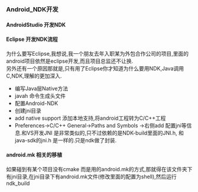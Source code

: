 ### Android_NDK开发
#### AndroidStudio 开发NDK



#### Eclipse 开发NDK流程
为什么要写Eclipse,我想说,我一个朋友去年入职某为外包合作公司的项目,里面的android项目依然是eclipse开发,而且项目总监还不让换.  
另外还有一个原因那就是,只有用了Eclipse你才知道为什么要用NDK,Java调用C,NDK,理解的更加深入.
* 编写Java层Native方法
* javah 命令生成头文件
* 配置Android-NDK
* 创建jni目录
* add native support 添加本地支持,将android工程转为C/C++工程
* Preferences->C/C++ General->Paths and Symbols ->右侧add 配置jni等信息.和VS开发JNI 是非常类似的,只不过依赖的是NDK-build里面的JNI.h, 和java-sdk的jni.h 是一样的.只是ndk做了封装.

#### android.mk 相关的移植
如果碰到有某个项目没有cmake 而是用的android.mk的方式,那就得在该文件夹下有jni目录,在jni目录下有android.mk文件(修改里面的配置为shell),然后运行ndk_build